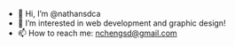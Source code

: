 - 👋 Hi, I’m @nathansdca
- 👀 I’m interested in web development and graphic design!
- 📫 How to reach me: nchengsd@gmail.com

<!---
nathansdca/nathansdca is a ✨ special ✨ repository because its `README.md` (this file) appears on your GitHub profile.
You can click the Preview link to take a look at your changes.
--->
